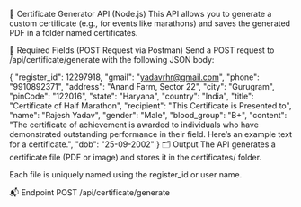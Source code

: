 🧾 Certificate Generator API (Node.js)
This API allows you to generate a custom certificate (e.g., for events like marathons) and saves the generated PDF in a folder named certificates.

📌 Required Fields (POST Request via Postman)
Send a POST request to /api/certificate/generate with the following JSON body:

{
  "register_id": 12297918,
  "gmail": "yadavrhr@gmail.com",
  "phone": "9910892371",
  "address": "Anand Farm, Sector 22",
  "city": "Gurugram",
  "pinCode": "122016",
  "state": "Haryana",
  "country": "India",
  "title": "Certificate of Half Marathon",
  "recipient": "This Certificate is Presented to",
  "name": "Rajesh Yadav",
  "gender": "Male",
  "blood_group": "B+",
  "content": "The certificate of achievement is awarded to individuals who have demonstrated outstanding performance in their field. Here’s an example text for a certificate.",
  "dob": "25-09-2002"
}
🗂️ Output
The API generates a certificate file (PDF or image) and stores it in the certificates/ folder.

Each file is uniquely named using the register_id or user name.

📬 Endpoint
POST /api/certificate/generate
